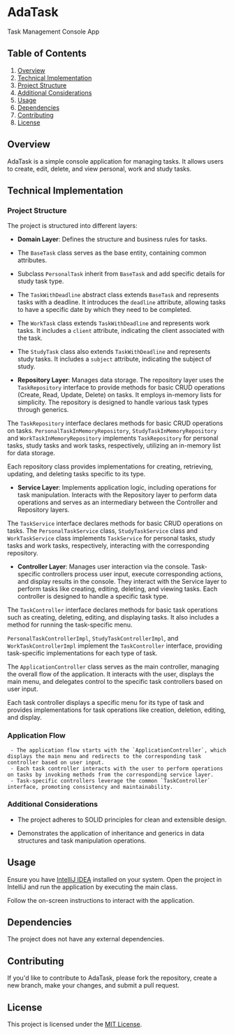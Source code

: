 # AdaTask
Task Management Console App

## Table of Contents
1. [Overview](#overview)
2. [Technical Implementation](#technical-implementation)
3. [Project Structure](#project-structure)
4. [Additional Considerations](#additional-considerations)
5. [Usage](#usage)
6. [Dependencies](#dependencies)
7. [Contributing](#contributing)
8. [License](#license)


## Overview

AdaTask is a simple console application for managing tasks. It allows users to create, edit, delete, and view personal, work and study tasks.

## Technical Implementation

### Project Structure

The project is structured into different layers:


- **Domain Layer**: Defines the structure and business rules for tasks. 

- The `BaseTask` class serves as the base entity, containing common attributes.
- Subclass `PersonalTask` inherit from `BaseTask` and add specific details for study task type.
- The `TaskWithDeadline` abstract class extends `BaseTask` and represents tasks with a deadline. It introduces the `deadline` attribute, allowing tasks to have a specific date by which they need to be completed.
- The `WorkTask` class extends `TaskWithDeadline` and represents work tasks. It includes a `client` attribute, indicating the client associated with the task.
 - The `StudyTask` class also extends `TaskWithDeadline` and represents study tasks. It includes a `subject` attribute, indicating the subject of study.

- **Repository Layer**: Manages data storage. The repository layer uses the `TaskRepository` interface to provide methods for basic CRUD operations (Create, Read, Update, Delete) on tasks. It employs in-memory lists for simplicity. The repository is designed to handle various task types through generics.

The `TaskRepository` interface declares methods for basic CRUD operations on tasks.
`PersonalTaskInMemoryRepository`, `StudyTaskInMemoryRepository` and `WorkTaskInMemoryRepository` implements `TaskRepository` for personal tasks, study tasks and  work tasks, respectively, utilizing an in-memory list for data storage. 

Each repository class provides implementations for creating, retrieving, updating, and deleting tasks specific to its type.


- **Service Layer**: Implements application logic, including operations for task manipulation. Interacts with the Repository layer to perform data operations and serves as an intermediary between the Controller and Repository layers.

The `TaskService` interface declares methods for basic CRUD operations on tasks.
The `PersonalTaskService` class, `StudyTaskService` class and `WorkTaskService` class implements `TaskService` for personal tasks, study tasks and work tasks, respectively, interacting with the corresponding repository.
     

- **Controller Layer**: Manages user interaction via the console. Task-specific controllers process user input, execute corresponding actions, and display results in the console. They interact with the Service layer to perform tasks like creating, editing, deleting, and viewing tasks. Each controller is designed to handle a specific task type.

The `TaskController` interface declares methods for basic task operations such as creating, deleting, editing, and displaying tasks. It also includes a method for running the task-specific menu.

`PersonalTaskControllerImpl`, `StudyTaskControllerImpl`, and `WorkTaskControllerImpl` implement the `TaskController` interface, providing task-specific implementations for each type of task.

The `ApplicationController` class serves as the main controller, managing the overall flow of the application. It interacts with the user, displays the main menu, and delegates control to the specific task controllers based on user input.

Each task controller displays a specific menu for its type of task and provides implementations for task operations like creation, deletion, editing, and display.


### Application Flow

     - The application flow starts with the `ApplicationController`, which displays the main menu and redirects to the corresponding task controller based on user input.
     - Each task controller interacts with the user to perform operations on tasks by invoking methods from the corresponding service layer.
     - Task-specific controllers leverage the common `TaskController` interface, promoting consistency and maintainability.

    
### Additional Considerations

- The project adheres to SOLID principles for clean and extensible design.

- Demonstrates the application of inheritance and generics in data structures and task manipulation operations.


## Usage

Ensure you have [IntelliJ IDEA](https://www.jetbrains.com/idea/) installed on your system. Open the project in IntelliJ and run the application by executing the main class. 

Follow the on-screen instructions to interact with the application.



## Dependencies 

The project does not have any external dependencies.

## Contributing

If you'd like to contribute to AdaTask, please fork the repository, create a new branch, make your changes, and submit a pull request.

## License

This project is licensed under the [MIT License](LICENSE).




